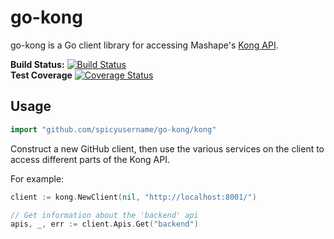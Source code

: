 # go-kong #

go-kong is a Go client library for accessing Mashape's [Kong API](https://getkong.org/docs/0.9.x/admin-api/).

**Build Status:** [![Build Status](https://travis-ci.org/spicyusername/go-kong.svg?branch=master)](https://travis-ci.org/spicyusername/go-kong)  
**Test Coverage** [![Coverage Status](https://coveralls.io/repos/github/spicyusername/go-kong/badge.svg?branch=master)](https://coveralls.io/github/spicyusername/go-kong?branch=master)  

## Usage ##

```go
import "github.com/spicyusername/go-kong/kong"
```

Construct a new GitHub client, then use the various services on the client to
access different parts of the Kong API. 

For example:

```go
client := kong.NewClient(nil, "http://localhost:8001/")

// Get information about the 'backend' api
apis, _, err := client.Apis.Get("backend")
```